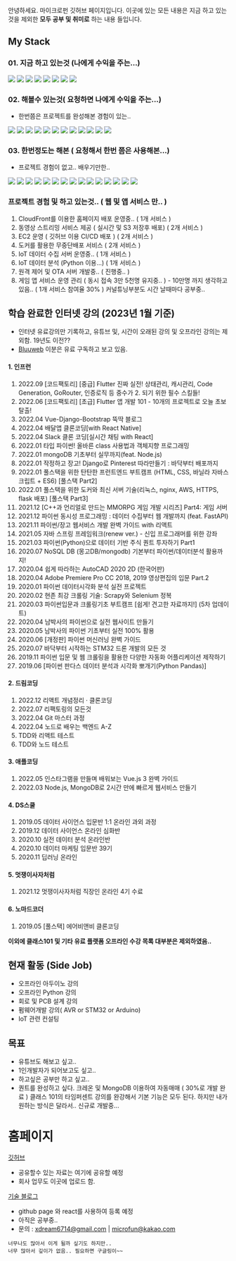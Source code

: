 안녕하세요.
마이크로펀 깃허브 페이지입니다.
이곳에 있는 모든 내용은 지금 하고 있는것을 제외한 **모두 공부 및 취미로** 하는 내용 들입니다.

## My Stack

### 01. 지금 하고 있는것 (나에게 수익을 주는...)
<img src="https://img.shields.io/badge/C-3766AB?style=flat-square&logo=C&logoColor=white"/>
<img src="https://img.shields.io/badge/C++-3766AB?style=flat-square&logo=C%2B%2B&logoColor=white"/>
<img src="https://img.shields.io/badge/펌웨어개발-3766AB?style=flat-square&logoColor=white"/>
<img src="https://img.shields.io/badge/회로설계-3766AB?style=flat-square&logoColor=white"/>
<img src="https://img.shields.io/badge/PCB 설계-3766AB?style=flat-square&logoColor=white"/>
<img src="https://img.shields.io/badge/STM32-3766AB?style=flat-square&&logo=STMicroelectronics&logoColor=white"/>
<img src="https://img.shields.io/badge/Arduino-3766AB?style=flat-square&logo=Arduino&logoColor=white"/>
<img src="https://img.shields.io/badge/Raspberry Pi-3766AB?style=flat-square&logo=Raspberry Pi&logoColor=white"/>

### 02. 해볼수 있는것( 요청하면 나에게 수익을 주는...)
- 한번쯤은 프로젝트를 완성해본 경험이 있는..
  
<img src="https://img.shields.io/badge/Python-3766AB?style=flat-square&logo=Python&logoColor=white"/>
<img src="https://img.shields.io/badge/NodeJS-3766AB?style=flat-square&logo=Node.js&logoColor=white"/>
<img src="https://img.shields.io/badge/VueJS-3766AB?style=flat-square&logo=Vue.js&logoColor=white"/>
<img src="https://img.shields.io/badge/Django-3766AB?style=flat-square&logo=Django&logoColor=white"/>
<img src="https://img.shields.io/badge/CShap-3766AB?style=flat-square&logo=sharp&logoColor=white"/>
<img src="https://img.shields.io/badge/Mysql-3766AB?style=flat-square&logo=MySQL&logoColor=white"/>
<img src="https://img.shields.io/badge/MongoDB-3766AB?style=flat-square&logo=MongoDB&logoColor=white"/>
<img src="https://img.shields.io/badge/AWS-3766AB?style=flat-square&logo=Amazon AWS&logoColor=white"/>
<img src="https://img.shields.io/badge/MQTT-3766AB?style=flat-square&logo=Eclipse Mosquitto&logoColor=white"/>
<img src="https://img.shields.io/badge/Docker-3766AB?style=flat-square&logo=Docker&logoColor=white"/>
<img src="https://img.shields.io/badge/Github-3766AB?style=flat-square&logo=Github&logoColor=white"/>
<img src="https://img.shields.io/badge/MariaDB-3766AB?style=flat-square&logo=MariaDB&logoColor=white"/>

### 03. 한번정도는 해본 ( 요청해서 한번 쯤은 사용해본...)
- 프로젝트 경험이 없고.. 배우기만한..
  
<img src="https://img.shields.io/badge/Java-3766AB?style=flat-square&logo=Java&logoColor=white"/>
<img src="https://img.shields.io/badge/JavaScript-3766AB?style=flat-square&logo=JavaScript&logoColor=white"/>
<img src="https://img.shields.io/badge/FastAPI-3766AB?style=flat-square&logo=FastAPI&logoColor=white"/>
<img src="https://img.shields.io/badge/PostgreSQL-3766AB?style=flat-square&logo=PostgreSQL&logoColor=white"/>
<img src="https://img.shields.io/badge/Flask-3766AB?style=flat-square&logo=Flask&logoColor=white"/>
<img src="https://img.shields.io/badge/ReactJS-3766AB?style=flat-square&logo=React&logoColor=white"/>
<img src="https://img.shields.io/badge/HTML5-3766AB?style=flat-square&logo=HTML5&logoColor=white"/>
<img src="https://img.shields.io/badge/CSS3-3766AB?style=flat-square&logo=CSS3&logoColor=white"/>
<img src="https://img.shields.io/badge/Firebase-3766AB?style=flat-square&logo=Firebase&logoColor=white"/>
<img src="https://img.shields.io/badge/Flutter-3766AB?style=flat-square&logo=Flutter&logoColor=white"/>
<img src="https://img.shields.io/badge/Unity-3766AB?style=flat-square&logo=Unity&logoColor=white"/>
<img src="https://img.shields.io/badge/Linux-3766AB?style=flat-square&logo=Linux&logoColor=white"/>
<img src="https://img.shields.io/badge/Ubuntu-3766AB?style=flat-square&logo=Ubuntu&logoColor=white"/>
<img src="https://img.shields.io/badge/Adobe-3766AB?style=flat-square&logo=Adobe&logoColor=white"/>
<img src="https://img.shields.io/badge/Xilinx-3766AB?style=flat-square&logo=Xilinx&logoColor=white"/>


### 프로젝트 경험 및 하고 있는것.. ( 웹 및 앱 서비스 만.. )
1. CloudFront를 이용한 홈페이지 배포 운영중.. ( 1개 서비스 )
2. 동영상 스트리밍 서비스 제공 ( 실시간 및 S3 저장후 배포) ( 2개 서비스 )
3. EC2 운영 ( 깃허브 이용 CI/CD 배포 ) ( 2개 서비스 )
4. 도커를 활용한 무중단배포 서비스 ( 2개 서비스 )
5. IoT 데이터 수집 서버 운영중.. ( 1개 서비스 )
6. IoT 데이터 분석 (Python 이용...) ( 1개 서비스 )
8. 원격 제어 및 OTA 서버 개발중.. ( 진행중.. )
9. 게임 앱 서비스 운영 관리 ( 동시 접속 3만 5천명 유지중.. ) - 10만명 까지 생각하고 있음.. ( 1개 서비스 참여율 30% )
    커널튜닝부분도 시간 날때마다 공부중..


## 학습 완료한 인터넷 강의 (2023년 1월 기준)
- 인터넷 유료강의만 기록하고, 유튜브 및, 시간이 오래된 강의 및 오프라인 강의는 제외함. 19년도 이전??
- [Bluuweb](https://www.youtube.com/@bluuweb) 이분은 유료 구독하고 보고 있음.

#### 1. 인프런
1. 2022.09	[코드팩토리] [중급] Flutter 진짜 실전! 상태관리, 캐시관리, Code Generation, GoRouter, 인증로직 등 중수가 2. 되기 위한 필수 스킬들!
2. 2022.06	[코드팩토리] [초급] Flutter 앱 개발 101 - 10개의 프로젝트로 오늘 초보 탈출!
3. 2022.04	Vue-Django-Bootstrap 뚝딱 블로그
4. 2022.04	배달앱 클론코딩[with React Native]
5. 2022.04	Slack 클론 코딩[실시간 채팅 with React]
6. 2022.01	타입 파이썬! 올바른 class 사용법과 객체지향 프로그래밍
7. 2022.01	mongoDB 기초부터 실무까지(feat. Node.js)
8. 2022.01	작정하고 장고! Django로 Pinterest 따라만들기 : 바닥부터 배포까지
9.  2022.01	풀스택을 위한 탄탄한 프런트엔드 부트캠프 (HTML, CSS, 바닐라 자바스크립트 + ES6) [풀스택 Part2]
10. 2022.01	풀스택을 위한 도커와 최신 서버 기술(리눅스, nginx, AWS, HTTPS, flask 배포) [풀스택 Part3]
11. 2021.12	[C++과 언리얼로 만드는 MMORPG 게임 개발 시리즈] Part4: 게임 서버
12. 2021.12	파이썬 동시성 프로그래밍 : 데이터 수집부터 웹 개발까지 (feat. FastAPI)
13. 2021.11	파이썬/장고 웹서비스 개발 완벽 가이드 with 리액트
14. 2021.05	자바 스프링 프레임워크(renew ver.) - 신입 프로그래머를 위한 강좌
15. 2021.03	파이썬(Python)으로 데이터 기반 주식 퀀트 투자하기 Part1
16. 2020.07	NoSQL DB (몽고DB/mongodb) 기본부터 파이썬/데이터분석 활용까지!
17. 2020.04	쉽게 따라하는 AutoCAD 2020 2D (한국어판)
18. 2020.04	Adobe Premiere Pro CC 2018, 2019 영상편집의 입문 Part.2
19. 2020.01	파이썬 데이터시각화 분석 실전 프로젝트
20. 2020.02	현존 최강 크롤링 기술: Scrapy와 Selenium 정복
21. 2020.03	파이썬입문과 크롤링기초 부트캠프 [쉽게! 견고한 자료까지!] (5차 업데이트)
22. 2020.04	남박사의 파이썬으로 실전 웹사이트 만들기
23. 2020.05	남박사의 파이썬 기초부터 실전 100% 활용
24. 2020.06	[개정판] 파이썬 머신러닝 완벽 가이드
25. 2020.07	바닥부터 시작하는 STM32 드론 개발의 모든 것
26. 2019.11	파이썬 입문 및 웹 크롤링을 활용한 다양한 자동화 어플리케이션 제작하기
27. 2019.06	[파이썬 판다스 데이터 분석과 시각화 뽀개기(Python Pandas)]

#### 2. 드림코딩
1. 2022.12	리액트 개념정리 · 클론코딩
2. 2022.07	리팩토링의 모든것
3. 2022.04	Git 마스터 과정
4. 2022.04	노드로 배우는 백엔드 A-Z
5. 	TDD와 리액트 테스트
6. 	TDD와 노드 테스트


#### 3. 애플코딩
1. 2022.05	인스타그램을 만들며 배워보는 Vue.js 3 완벽 가이드
2. 2022.03	Node.js, MongoDB로 2시간 만에 빠르게 웹서비스 만들기

#### 4. DS스쿨
1. 2019.05	데이터 사이언스 입문반 1:1 온라인 과외 과정
2. 2019.12	데이터 사이언스 온라인 심화반
3. 2020.10	실전 데이터 분석 온라인반
4. 2020.10	데이터 마케팅 입문반 39기
5. 2020.11	딥러닝 온라인

#### 5. 멋쟁이사자처럼
1. 2021.12	멋쟁이사자처럼 직장인 온라인 4기 수료
#### 6. 노마드코더
1. 2019.05	[풀스택] 에어비앤비 클론코딩

**이외에 클래스101 및 기타 유료 플랫폼 오프라인 수강 목록 대부분은 제외하였음..**

## 현재 활동 (Side Job)
- 오프라인 아두이노 강의
- 오프라인 Python 강의
- 회로 및 PCB 설계 강의
- 펌웨어개발 강의( AVR or STM32 or Arduino)
- IoT 관련 컨설팅

## 목표
- 유튜브도 해보고 싶고..
- 1인개발자가 되어보고도 싶고..
- 하고싶은 공부만 하고 싶고.. 
- 퀀트를 완성하고 싶다.
  크레온 및 MongoDB 이용하여 자동매매 ( 30%로 개발 완료 )
  클래스 101의 타임퍼센트 강의를 완강해서 기본 기능은 모두 된다.
  하지만 내가 원하는 방식은 달라서.. 신규로 개발중...

# 홈페이지
[깃허브](https://github.com/microfun)
- 공유할수 있는 자료는 여기에 공유할 예정
- 회사 업무도 이곳에 업로드 함.

[기술 블로그](https://pmong.co.kr)
- github page 와 react를 사용하여 등록 예정
- 아직은 공부중..
- 문의 : xdream6714@gmail.com | microfun@kakao.com

```
너무나도 많아서 이게 될까 싶기도 하지만..
너무 많아서 깊이가 없음.. 필요하면 구글링이~~
```